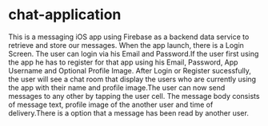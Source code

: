 # chat-application

This is a messaging iOS app using Firebase as a backend data service to retrieve and store our messages. When the app launch, there is a Login Screen. The user can login via his Email and Password.If the user first using the app he has to register for that app using his Email, Password, App Username and Optional Profile Image. After Login or Register sucessfully, the user will see a chat room that display the users who are currently using the app with their name and profile image.The user can now send messages to any other by tapping the user cell. The message body consists of message text, profile image of the another user and time of delivery.There is a option that a message has been read by another user.
    
  
